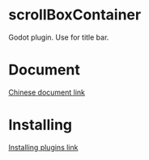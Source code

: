 # scrollBoxContainer
 Godot plugin. Use for title bar.


# Document
[Chinese document link](https://shimo.im/docs/gtkDWH3QDVQHc3CX/)

# Installing
[Installing plugins link](https://docs.godotengine.org/en/stable/tutorials/plugins/editor/installing_plugins.html)
